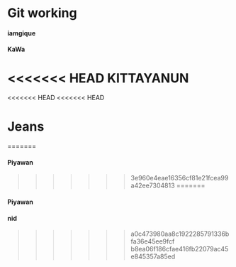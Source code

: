# Git working
#### iamgique
#### KaWa
<<<<<<< HEAD
KITTAYANUN
=======
<<<<<<< HEAD
<<<<<<< HEAD
# Jeans
=======
#### Piyawan
>>>>>>> 3e960e4eae16356cf81e21fcea99a42ee7304813
=======
#### Piyawan
#### nid
>>>>>>> a0c473980aa8c1922285791336bfa36e45ee9fcf
>>>>>>> b8ea06f186cfae416fb22079ac45e845357a85ed
